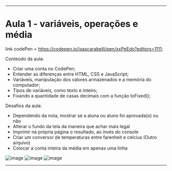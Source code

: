 -----------------------------------------------------------------------------------------------------------------------------------------------------------------------------------
# Aula 1 -  variáveis, operações e média

link codePen = https://codepen.io/isascarabelli/pen/xxPeEdo?editors=1111;

Conteúdo da aula:
* Criar uma conta no CodePen;
* Entender as diferenças entre HTML, CSS e JavaScript;
* Variáveis, manipulação dos valores armazenados e a memória do computador;
* Tipos de variáveis, como texto e inteiro;
* Fixando a quantidade de casas decimais com a função toFixed();

Desafios da aula:
* Dependendo da nota, mostrar se a aluna ou aluno foi aprovada(o) ou não
* Alterar o fundo da tela da maneira que achar mais legal
* Imprimir na própria página o resultado, ao invés do console
* Criar um conversor de temperaturas entre farenheit e celcius (Outro arquivo)
* Colocar a conta inteira da média em apenas uma linha

![image](https://user-images.githubusercontent.com/73960096/157057715-7d77f947-c246-4089-8e42-19d01794f197.png)
![image](https://user-images.githubusercontent.com/73960096/157062857-a554ee7e-7025-473e-b575-cf2cec2c61c4.png)
![image](https://user-images.githubusercontent.com/73960096/157062917-ef0173d5-ce33-41d5-9acc-5b3e0301e6ee.png)


-----------------------------------------------------------------------------------------------------------------------------------------------------------------------------------

